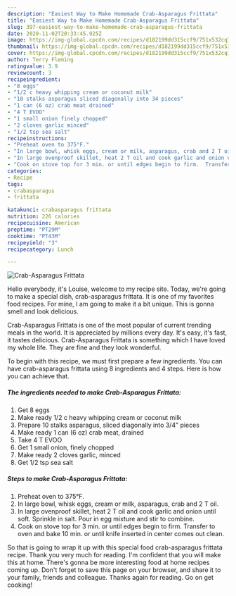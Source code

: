 ```yaml
---
description: "Easiest Way to Make Homemade Crab-Asparagus Frittata"
title: "Easiest Way to Make Homemade Crab-Asparagus Frittata"
slug: 397-easiest-way-to-make-homemade-crab-asparagus-frittata
date: 2020-11-02T20:33:45.925Z
image: https://img-global.cpcdn.com/recipes/d182199dd315ccf9/751x532cq70/crab-asparagus-frittata-recipe-main-photo.jpg
thumbnail: https://img-global.cpcdn.com/recipes/d182199dd315ccf9/751x532cq70/crab-asparagus-frittata-recipe-main-photo.jpg
cover: https://img-global.cpcdn.com/recipes/d182199dd315ccf9/751x532cq70/crab-asparagus-frittata-recipe-main-photo.jpg
author: Terry Fleming
ratingvalue: 3.9
reviewcount: 3
recipeingredient:
- "8 eggs"
- "1/2 c heavy whipping cream or coconut milk"
- "10 stalks asparagus sliced diagonally into 34 pieces"
- "1 can (6 oz) crab meat drained"
- "4 T EVOO"
- "1 small onion finely chopped"
- "2 cloves garlic minced"
- "1/2 tsp sea salt"
recipeinstructions:
- "Preheat oven to 375°F."
- "In large bowl, whisk eggs, cream or milk, asparagus, crab and 2 T oil."
- "In large ovenproof skillet, heat 2 T oil and cook garlic and onion until soft.  Sprinkle in salt.  Pour in egg mixture and stir to combine."
- "Cook on stove top for 3 min. or until edges begin to firm.  Transfer to oven and bake 10 min. or until knife inserted in center comes out clean."
categories:
- Recipe
tags:
- crabasparagus
- frittata

katakunci: crabasparagus frittata 
nutrition: 226 calories
recipecuisine: American
preptime: "PT29M"
cooktime: "PT43M"
recipeyield: "3"
recipecategory: Lunch

---
```



![Crab-Asparagus Frittata](https://img-global.cpcdn.com/recipes/d182199dd315ccf9/751x532cq70/crab-asparagus-frittata-recipe-main-photo.jpg)

Hello everybody, it's Louise, welcome to my recipe site. Today, we're going to make a special dish, crab-asparagus frittata. It is one of my favorites food recipes. For mine, I am going to make it a bit unique. This is gonna smell and look delicious.

Crab-Asparagus Frittata is one of the most popular of current trending meals in the world. It is appreciated by millions every day. It's easy, it's fast, it tastes delicious. Crab-Asparagus Frittata is something which I have loved my whole life. They are fine and they look wonderful.




To begin with this recipe, we must first prepare a few ingredients. You can have crab-asparagus frittata using 8 ingredients and 4 steps. Here is how you can achieve that.

<!--inarticleads1-->

##### The ingredients needed to make Crab-Asparagus Frittata:

1. Get 8 eggs
1. Make ready 1/2 c heavy whipping cream or coconut milk
1. Prepare 10 stalks asparagus, sliced diagonally into 3/4&#34; pieces
1. Make ready 1 can (6 oz) crab meat, drained
1. Take 4 T EVOO
1. Get 1 small onion, finely chopped
1. Make ready 2 cloves garlic, minced
1. Get 1/2 tsp sea salt




<!--inarticleads2-->

##### Steps to make Crab-Asparagus Frittata:

1. Preheat oven to 375°F.
1. In large bowl, whisk eggs, cream or milk, asparagus, crab and 2 T oil.
1. In large ovenproof skillet, heat 2 T oil and cook garlic and onion until soft.  Sprinkle in salt.  Pour in egg mixture and stir to combine.
1. Cook on stove top for 3 min. or until edges begin to firm.  Transfer to oven and bake 10 min. or until knife inserted in center comes out clean.




So that is going to wrap it up with this special food crab-asparagus frittata recipe. Thank you very much for reading. I'm confident that you will make this at home. There's gonna be more interesting food at home recipes coming up. Don't forget to save this page on your browser, and share it to your family, friends and colleague. Thanks again for reading. Go on get cooking!
